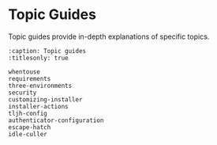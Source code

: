 # Topic Guides

Topic guides provide in-depth explanations of specific topics.

```{toctree}
:caption: Topic guides
:titlesonly: true

whentouse
requirements
three-environments
security
customizing-installer
installer-actions
tljh-config
authenticator-configuration
escape-hatch
idle-culler
```
